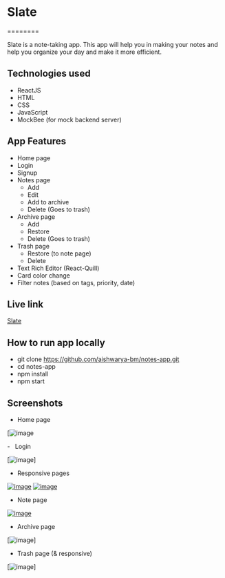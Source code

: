 # Slate
========

Slate is a note-taking app. This app will help you in making your notes and help you organize your day and make it more efficient.

[](https://github.com/aishwarya-bm/notes-app/README.md#technologies-used)Technologies used
----------------------------------------------------------------------------------------------

-   ReactJS
-   HTML
-   CSS
-   JavaScript
-   MockBee (for mock backend server)

[](https://github.com/aishwarya-bm/notes-app/README.md#app-features)App Features
------------------------------------------------------------------------------------

-   Home page
-   Login
-   Signup
-   Notes page
    -   Add
    -   Edit
    -   Add to archive
    -   Delete (Goes to trash)
-   Archive page
    -   Add
    -   Restore
    -   Delete (Goes to trash)
-   Trash page
    -   Restore (to note page)
    -   Delete
-   Text Rich Editor (React-Quill)
-   Card color change
-   Filter notes (based on tags, priority, date)

[](https://github.com/aishwarya-bm/notes-app/README.md#live-link)Live link
------------------------------------------------------------------------------

[Slate](https://slate-notes.vercel.app/)

[](https://github.com/aishwarya-bm/notes-app/README.md#how-to-run-app-locally)How to run app locally
--------------------------------------------------------------------------------------------------------

-   git clone <https://github.com/aishwarya-bm/notes-app.git>
-   cd notes-app
-   npm install
-   npm start

[](https://github.com/aishwarya-bm/notes-app/README.md#screenshots)Screenshots
----------------------------------------------------------------------------------

-   Home page

[![image](https://user-images.githubusercontent.com/66695068/169647770-dad03f04-2c50-4089-94c1-f7eea6364be0.PNG)

-   Login

[![image](https://user-images.githubusercontent.com/66695068/169647999-d33a6777-b90c-4301-acee-cb46a862e3b1.PNG)]

-   Responsive pages

[![image](https://user-images.githubusercontent.com/43262505/162235025-5825f970-4afc-4f44-a2f9-140b76fc6a32.png)](https://user-images.githubusercontent.com/43262505/162235025-5825f970-4afc-4f44-a2f9-140b76fc6a32.png) [![image](https://user-images.githubusercontent.com/43262505/162235193-e59c4b44-a3ab-472d-a266-577ded0e703b.png)](https://user-images.githubusercontent.com/43262505/162235193-e59c4b44-a3ab-472d-a266-577ded0e703b.png)

-   Note page

[![image](https://user-images.githubusercontent.com/66695068/169647886-e9817ff6-10b3-452a-9678-eed05b4e6021.PNG)](https://user-images.githubusercontent.com/43262505/162236904-29987172-8527-4f99-bad7-50d2699457c6.png)

-   Archive page

[![image](https://user-images.githubusercontent.com/66695068/169647998-ed9682ff-2e56-4390-b1ea-1e33c00baa58.PNG)]

-   Trash page (& responsive)

[![image](https://user-images.githubusercontent.com/66695068/169648000-0ebfefa9-c2ce-4c21-93fb-95506810739b.PNG)]



